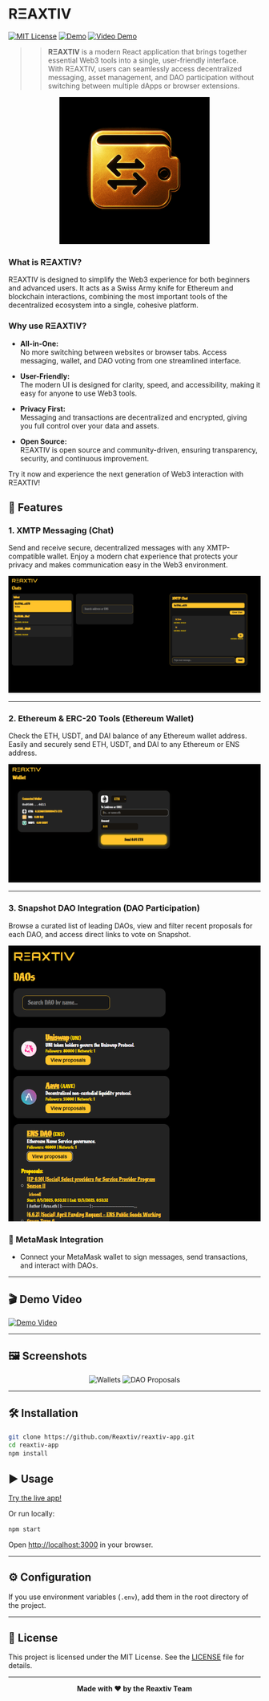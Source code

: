 # RΞAXTIV

[![MIT License](https://img.shields.io/badge/License-MIT-blue.svg)](./LICENSE)
[![Demo](https://img.shields.io/badge/Demo-Live-green)](https://reaxtiv-app.vercel.app/)
[![Video Demo](https://img.shields.io/badge/Watch%20Video-yellow?logo=youtube)](https://youtu.be/nY59PlghBvY)

>> **RΞAXTIV** is a modern React application that brings together essential Web3 tools into a single, user-friendly interface.  
> With RΞAXTIV, users can seamlessly access decentralized messaging, asset management, and DAO participation without switching between multiple dApps or browser extensions.

<p align="center">
  <img src="public/logo.png" width="300" alt="Reaxtiv Logo">
</p>


### What is RΞAXTIV?

RΞAXTIV is designed to simplify the Web3 experience for both beginners and advanced users. It acts as a Swiss Army knife for Ethereum and blockchain interactions, combining the most important tools of the decentralized ecosystem into a single, cohesive platform.


### Why use RΞAXTIV?

- **All-in-One:**  
  No more switching between websites or browser tabs. Access messaging, wallet, and DAO voting from one streamlined interface.

- **User-Friendly:**  
  The modern UI is designed for clarity, speed, and accessibility, making it easy for anyone to use Web3 tools.

- **Privacy First:**  
  Messaging and transactions are decentralized and encrypted, giving you full control over your data and assets.

- **Open Source:**  
  RΞAXTIV is open source and community-driven, ensuring transparency, security, and continuous improvement.


Try it now and experience the next generation of Web3 interaction with RΞAXTIV!

## 🚀 Features

### 1. XMTP Messaging (Chat)

Send and receive secure, decentralized messages with any XMTP-compatible wallet. Enjoy a modern chat experience that protects your privacy and makes communication easy in the Web3 environment.

![XMTP Messaging](public/chat.png)

---

### 2. Ethereum & ERC-20 Tools (Ethereum Wallet)

Check the ETH, USDT, and DAI balance of any Ethereum wallet address. Easily and securely send ETH, USDT, and DAI to any Ethereum or ENS address.

![Ethereum Wallet](public/wallet.png)

---

### 3. Snapshot DAO Integration (DAO Participation)

Browse a curated list of leading DAOs, view and filter recent proposals for each DAO, and access direct links to vote on Snapshot.

![Snapshot DAOs](public/daos.png)

### 🦊 MetaMask Integration
- Connect your MetaMask wallet to sign messages, send transactions, and interact with DAOs.

---

## 🎬 Demo Video

[![Demo Video](https://img.youtube.com/vi/nY59PlghBvY/0.jpg)](https://youtu.be/nY59PlghBvY)

---

## 🖼️ Screenshots

<p align="center">
  <img src="https://raw.githubusercontent.com/Reaxtiv/reaxtiv-app/main/public/screenshot2.png" width="350" alt="Wallets">
  <img src="https://raw.githubusercontent.com/Reaxtiv/reaxtiv-app/main/public/screenshot3.png" width="350" alt="DAO Proposals">
</p>

---

## 🛠️ Installation

```bash
git clone https://github.com/Reaxtiv/reaxtiv-app.git
cd reaxtiv-app
npm install
```

## ▶️ Usage

[Try the live app!](https://reaxtiv-app.vercel.app/)

Or run locally:

```bash
npm start
```
Open [http://localhost:3000](http://localhost:3000) in your browser.

---

## ⚙️ Configuration

If you use environment variables (`.env`), add them in the root directory of the project.

---

## 📝 License

This project is licensed under the MIT License. See the [LICENSE](./LICENSE) file for details.

---

<p align="center">
  <b>Made with ❤️ by the Reaxtiv Team</b>
</p>
